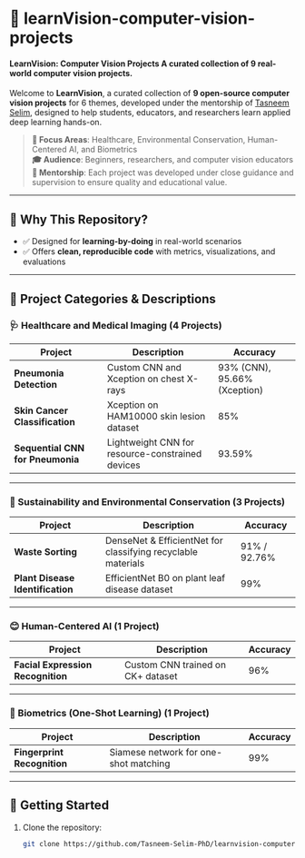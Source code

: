 # 📘 learnVision-computer-vision-projects

#### LearnVision: Computer Vision Projects  A curated collection of 9 real-world computer vision projects.

Welcome to **LearnVision**, a curated collection of **9 open-source computer vision projects** for 6 themes, developed under the mentorship of [Tasneem Selim](#), designed to help students, educators, and researchers learn applied deep learning hands-on.

> **🔬 Focus Areas**: Healthcare, Environmental Conservation, Human-Centered AI, and Biometrics  
> **🎓 Audience**: Beginners, researchers, and computer vision educators  
> **🤝 Mentorship**: Each project was developed under close guidance and supervision to ensure quality and educational value.

---

## 🧠 Why This Repository?

- ✅ Designed for **learning-by-doing** in real-world scenarios
- ✅ Offers **clean, reproducible code** with metrics, visualizations, and evaluations


---

## 📂 Project Categories & Descriptions

### 🩺 Healthcare and Medical Imaging (4 Projects)
| Project | Description | Accuracy |
|--------|-------------|----------|
| **Pneumonia Detection** | Custom CNN and Xception on chest X-rays | 93% (CNN), 95.66% (Xception) |
| **Skin Cancer Classification** | Xception on HAM10000 skin lesion dataset | 85% |
| **Sequential CNN for Pneumonia** | Lightweight CNN for resource-constrained devices | 93.59% |

---

### 🌱 Sustainability and Environmental Conservation (3 Projects)
| Project | Description | Accuracy |
|--------|-------------|----------|
| **Waste Sorting** | DenseNet & EfficientNet for classifying recyclable materials | 91% / 92.76% |
| **Plant Disease Identification** | EfficientNet B0 on plant leaf disease dataset | 99% |

---

### 😊 Human-Centered AI (1 Project)
| Project | Description | Accuracy |
|--------|-------------|----------|
| **Facial Expression Recognition** | Custom CNN trained on CK+ dataset | 96% |

---

### 🧬 Biometrics (One-Shot Learning) (1 Project)
| Project | Description | Accuracy |
|--------|-------------|----------|
| **Fingerprint Recognition** | Siamese network for one-shot matching | 99% |

---

## 🚀 Getting Started

1. Clone the repository:
   ```bash
   git clone https://github.com/Tasneem-Selim-PhD/learnvision-computer-vision-projects.git
